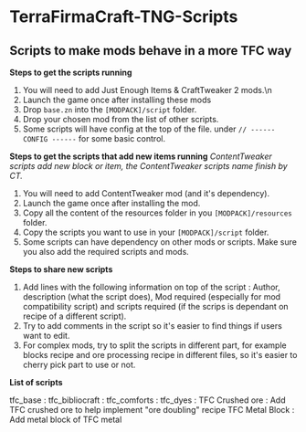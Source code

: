 # TerraFirmaCraft-TNG-Scripts
## Scripts to make mods behave in a more TFC way ##
<b>Steps to get the scripts running</b>
1. You will need to add Just Enough Items & CraftTweaker 2 mods.\n
2. Launch the game once after installing these mods
3. Drop `base.zn` into the `[MODPACK]/script` folder.
4. Drop your chosen mod from the list of other scripts.
5. Some scripts will have config at the top of the file. under `// ------ CONFIG ------` for some basic control.


<b>Steps to get the scripts that add new items running</b>
<i>ContentTweaker scripts add new block or item, the ContentTweaker scripts name finish by CT.</i>
1. You will need to add ContentTweaker mod (and it's dependency).
2. Launch the game once after installing the mod.
3. Copy all the content of the resources folder in you `[MODPACK]/resources` folder.
4. Copy the scripts you want to use in your `[MODPACK]/script` folder.
5. Some scripts can have dependency on other mods or scripts. Make sure you also add the required scripts and mods.

<b>Steps to share new scripts</b>
1. Add lines with the following information on top of the script : Author, description (what the script does), Mod required (especially for mod compatibility script) and scripts required (if the scrips is dependant on recipe of a different script).
2. Try to add comments in the script so it's easier to find things if users want to edit.
3. For complex mods, try to split the scripts in different part, for example blocks recipe and ore processing recipe in different files, so it's easier to cherry pick part to use or not.


<b>List of scripts</b>

tfc_base :
tfc_bibliocraft : 
tfc_comforts : 
tfc_dyes : 
TFC Crushed ore : Add TFC crushed ore to help implement "ore doubling" recipe
TFC Metal Block : Add metal block of TFC metal
